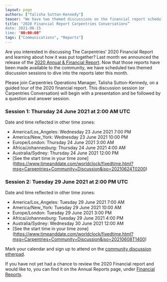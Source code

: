 ```yaml
---
layout: page
authors: ["Talisha Sutton-Kennedy"]
teaser: "We have two themed discussions on the financial report scheduled for June."
title: "2020 Financial Report Carpentries Conversations”
date: 2021-06-15
time: "00:00:00"
tags: ["Communications", "Reports"]
---
```



Are you interested in discussing The Carpentries' 2020 Financial Report and learning about how it was put together? Last month we announced the release of the [2020 Annual & Financial Report](https://carpentries.org/blog/2021/05/2020-Annual-and-Financial-Reports/). Now that those reports have been made available to the community, we have scheduled two themed discussion sessions to dive into the reports later this month.

Please join Carpentries Operations Manager, Talisha Sutton-Kennedy, on a guided tour of the 2020 financial report. This discussion session (or Carpentries Conversation) will begin with a presentation and be followed by a question and answer session.

### Session 1: Thursday 24 June 2021 at 2:00 AM UTC
Date and time reflected in other time zones:
-	America/Los_Angeles:  Wednesday 23 June 2021 7:00 PM
-	America/New_York:  Wednesday 23 June 2021 10:00 PM
-	Europe/London:  Thursday 24 June 2021 3:00 AM
-	Africa/Johannesburg:  Thursday 24 June 2021 4:00 AM
-	Australia/Sydney:  Thursday 24 June 2021 12:00 PM
-	[See the start time in your time zone] (https://www.timeanddate.com/worldclock/fixedtime.html?msg=Carpentries+Community+Discussion&iso=20210624T0200)

### Session 2: Tuesday 29 June 2021 at 2:00 PM UTC
Date and time reflected in other time zones:
- 	America/Los_Angeles:  Tuesday 29 June 2021 7:00 AM
-	America/New_York:  Tuesday 29 June 2021 10:00 AM
-	Europe/London:  Tuesday 29 June 2021 3:00 PM
-	Africa/Johannesburg:  Tuesday 29 June 2021 4:00 PM
-	Australia/Sydney:  Wednesday 30 June 2021 12:00 AM
-	[See the start time in your time zone] (https://www.timeanddate.com/worldclock/fixedtime.html?msg=Carpentries+Community+Discussion&iso=20210608T1400)

Mark your calendar and sign up to attend on the [community discussion etherpad](https://pad.carpentries.org/community-discussions).

If you have not yet had a chance to review the 2020 Financial report and would like to, you can find it on the Annual Reports page, under [Financial Reports](https://carpentries.org/reports/#financial-reports).
